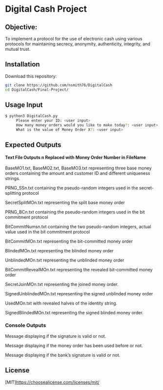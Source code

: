 # Digital Cash Project

## Objective:
To implement a protocol for the use of electronic cash using various protocols for maintaining secrecy, anonymity, authenticity, integrity, and mutual trust.


## Installation

Download this repository:
```bash
git clone https://github.com/nsmith76/DigitalCash
cd DigitalCash/Final-Project/
```

## Usage Input

```bash
$ python3 DigitalCash.py
     Please enter your ID: <user input>
     How many money orders would you like to make today?: <user input>
     What is the value of Money Order X?: <user input> 
```

## Expected Outputs

#### Text File Outputs n Replaced with Money Order Number in FileName
BaseMO1.txt, BaseMO2.txt, BaseMO3.txt representing three base money orders containing the amount and customer ID and different uniqueness strings.

PRNG_SSn.txt containing the pseudo-random integers used in the secret-splitting protocol

SecretSplitMOn.txt representing the split base money order

PRNG_BCn.txt containing the pseudo-random integers used in the bit commitment protocol

BitCommitNumsn.txt containing the two pseudo-random integers, actual value  used in the bit commitment protocol

BitCommitMOn.txt representing the bit-committed money order

BlindedMOn.txt representing the blinded money order

UnblindedMOn.txt representing the unblinded money order

BitCommitRevealMOn.txt representing the revealed bit-committed money order

SecretJoinMOn.txt representing the joined money order.

SignedUnblindedMOn.txt representing the signed unblinded money order

UsedMOn.txt with revealed halves of the identity string.

SignedBlindedMOn.txt representing the signed blinded money order.

### Console Outputs

Message displaying if the signature is valid or not.

Message displaying if the money order has been used before or not.

Message displaying if the bank’s signature is valid or not.


## License
[MIT]https://choosealicense.com/licenses/mit/
